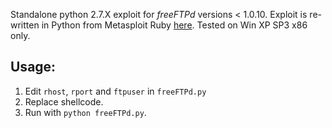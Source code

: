 Standalone python 2.7.X exploit for *freeFTPd* versions < 1.0.10. Exploit is re-written in Python from Metasploit Ruby [here](https://www.exploit-db.com/exploits/28681).
Tested on Win XP SP3 x86 only.

## Usage:

1. Edit `rhost`, `rport` and `ftpuser` in `freeFTPd.py`
2. Replace shellcode.
3. Run with `python freeFTPd.py`.
